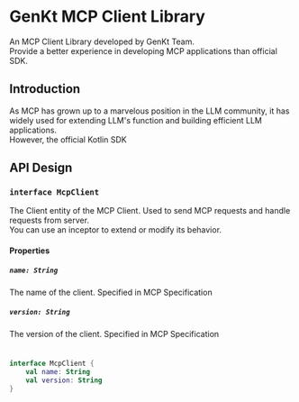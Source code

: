 # GenKt MCP Client Library
An MCP Client Library developed by GenKt Team.  
Provide a better experience in developing MCP applications than official SDK.

## Introduction
As MCP has grown up to a marvelous position in the LLM community, it has widely used for extending LLM's function and building efficient LLM applications.  
However, the official Kotlin SDK 

## API Design
### `interface McpClient`
The Client entity of the MCP Client. Used to send MCP requests and handle requests from server.  
You can use an inceptor to extend or modify its behavior.
#### Properties
##### `name: String`
The name of the client. Specified in MCP Specification
##### `version: String`
The version of the client. Specified in MCP Specification
##### 
```kotlin

interface McpClient {
    val name: String
    val version: String
}
```